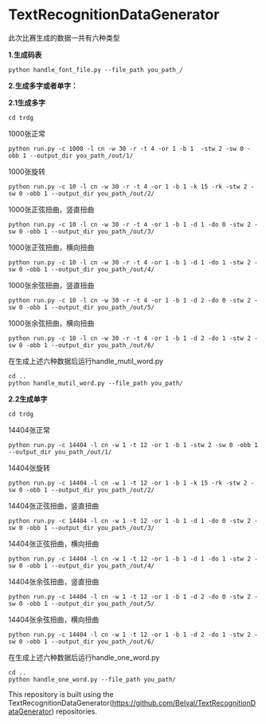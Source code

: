 # TextRecognitionDataGenerator
此次比赛生成的数据一共有六种类型

**1.生成码表**
  ```
  python handle_font_file.py --file_path you_path_/
  ```

**2.生成多字或者单字：**

**2.1生成多字**
  ```
  cd trdg
  ```
  1000张正常
  ```
  python run.py -c 1000 -l cn -w 30 -r -t 4 -or 1 -b 1  -stw 2 -sw 0 -obb 1 --output_dir you_path_/out/1/
  ```

  1000张旋转  
  ```
  python run.py -c 10 -l cn -w 30 -r -t 4 -or 1 -b 1 -k 15 -rk -stw 2 -sw 0 -obb 1 --output_dir you_path_/out/2/
  ```

  1000张正弦扭曲，竖直扭曲
  ```
  python run.py -c 10 -l cn -w 30 -r -t 4 -or 1 -b 1 -d 1 -do 0 -stw 2 -sw 0 -obb 1 --output_dir you_path_/out/3/
  ```

  1000张正弦扭曲，横向扭曲
  ```
  python run.py -c 10 -l cn -w 30 -r -t 4 -or 1 -b 1 -d 1 -do 1 -stw 2 -sw 0 -obb 1 --output_dir you_path_/out/4/
  ```

  1000张余弦扭曲，竖直扭曲
  ```
  python run.py -c 10 -l cn -w 30 -r -t 4 -or 1 -b 1 -d 2 -do 0 -stw 2 -sw 0 -obb 1 --output_dir you_path_/out/5/
  ```

  1000张余弦扭曲，横向扭曲
  ```
  python run.py -c 10 -l cn -w 30 -r -t 4 -or 1 -b 1 -d 2 -do 1 -stw 2 -sw 0 -obb 1 --output_dir you_path_/out/6/
  ```
  
  在生成上述六种数据后运行handle_mutil_word.py
  ```
  cd ..
  python handle_mutil_word.py --file_path you_path/
  ```
  
**2.2生成单字**
  ```
  cd trdg
  ```
  
  14404张正常
  ```
  python run.py -c 14404 -l cn -w 1 -t 12 -or 1 -b 1 -stw 2 -sw 0 -obb 1 --output_dir you_path_/out/1/
  ```

  14404张旋转  
  ```
  python run.py -c 14404 -l cn -w 1 -t 12 -or 1 -b 1 -k 15 -rk -stw 2 -sw 0 -obb 1 --output_dir you_path_/out/2/
  ```

  14404张正弦扭曲，竖直扭曲
  ```
  python run.py -c 14404 -l cn -w 1 -t 12 -or 1 -b 1 -d 1 -do 0 -stw 2 -sw 0 -obb 1 --output_dir you_path_/out/3/
  ```

  14404张正弦扭曲，横向扭曲
  ```
  python run.py -c 14404 -l cn -w 1 -t 12 -or 1 -b 1 -d 1 -do 1 -stw 2 -sw 0 -obb 1 --output_dir you_path_/out/4/
  ```

  14404张余弦扭曲，竖直扭曲
  ```
  python run.py -c 14404 -l cn -w 1 -t 12 -or 1 -b 1 -d 2 -do 0 -stw 2 -sw 0 -obb 1 --output_dir you_path_/out/5/
  ```

  14404张余弦扭曲，横向扭曲
  ```
  python run.py -c 14404 -l cn -w 1 -t 12 -or 1 -b 1 -d 2 -do 1 -stw 2 -sw 0 -obb 1 --output_dir you_path_/out/6/
  ```
  
  在生成上述六种数据后运行handle_one_word.py
  ```
  cd ..
  python handle_one_word.py --file_path you_path/
  ```




This repository is built using the TextRecognitionDataGenerator(https://github.com/Belval/TextRecognitionDataGenerator)  repositories.




